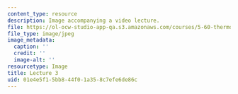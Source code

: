 ```yaml
---
content_type: resource
description: Image accompanying a video lecture.
file: https://ol-ocw-studio-app-qa.s3.amazonaws.com/courses/5-60-thermodynamics-kinetics-spring-2008/01e4e5f15bb844f01a358c7efe6de86c_lec03_th.jpg
file_type: image/jpeg
image_metadata:
  caption: ''
  credit: ''
  image-alt: ''
resourcetype: Image
title: Lecture 3
uid: 01e4e5f1-5bb8-44f0-1a35-8c7efe6de86c
---
```

